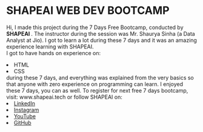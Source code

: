 # SHAPEAI WEB DEV BOOTCAMP
Hi, I made this project during the 7 Days Free Bootcamp, conducted by <b> SHAPEAI </b>.
The instructor during the session was Mr. Shaurya Sinha (a Data Analyst at Jio). I got to learn a lot during these 7 days and it was an amazing experience learning with SHAPEAI.
<br>I got to have hands on experience on:
 <li>HTML
 <li>CSS
<br>during these 7 days, and everything was explained from the very basics so that anyone with zero experience on programming can learn.
I enjoyed these 7 days, you can as well. To register for next free 7 days bootcamp, visit: www.shapeai.tech
or follow SHAPEAI on:
 <li><a href="https://in.linkedin.com/company/shapeai">LinkedIn</a>   
 <li><a href="https://www.instagram.com/shape.ai/?hl=en">Instagram</a>  
 <li><a href="https://www.youtube.com/channel/UCTUvDLTW9meuDXWcbmISPdA">YouTube</a> 
 <li><a href="https://github.com/shapeai">GitHub</a>
